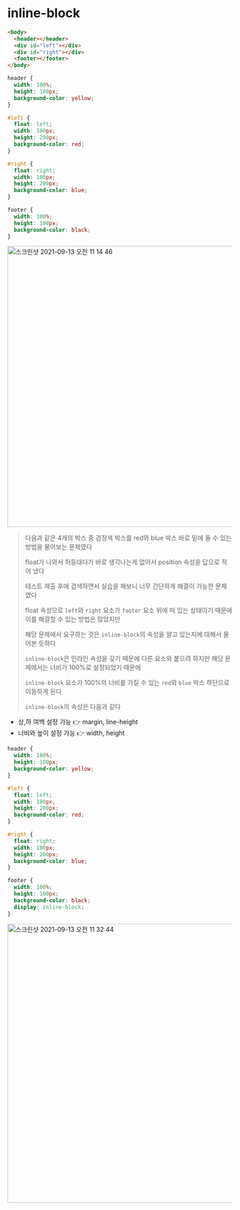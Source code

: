 # inline-block

```html
<body>
  <header></header>
  <div id="left"></div>
  <div id="right"></div>
  <footer></footer>
</body>
```

```css
header {
  width: 100%;
  height: 100px;
  background-color: yellow;
}

#left {
  float: left;
  width: 100px;
  height: 200px;
  background-color: red;
}

#right {
  float: right;
  width: 100px;
  height: 200px;
  background-color: blue;
}

footer {
  width: 100%;
  height: 100px;
  background-color: black;
}

```

<img width="629" alt="스크린샷 2021-09-13 오전 11 14 46" src="https://user-images.githubusercontent.com/54147313/133014265-25c97cca-5bb6-473f-b592-a02e7091c566.png">

> 다음과 같은 4개의 박스 중 검정색 박스를 red와 blue 박스 바로 밑에 둘 수 있는 방법을 물어보는 문제였다
>
> float가 나와서 허둥대다가 바로 생각나는게 없어서 position 속성을 답으로 적어 냈다
>
> 테스트 제출 후에 검색하면서 실습을 해보니 너무 간단하게 해결이 가능한 문제였다
>
> float 속성으로 `left`와 `right` 요소가 `footer` 요소 위에 떠 있는 상태이기 때문에 이를 해결할 수 있는 방법은 많았지만
>
> 해당 문제에서 요구하는 것은 `inline-block`의 속성을 알고 있는지에 대해서 물어본 듯하다
>
> `inline-block`은 인라인 속성을 갖기 때문에 다른 요소와 붙으려 하지만 해당 문제에서는 너비가 100%로 설정되었기 때문에
>
> `inline-block` 요소가 100%의 너비를 가질 수 있는 `red`와 `blue` 박스 하단으로 이동하게 된다
>
> `inline-block`의 속성은 다음과 같다


- 상,하 여백 설정 가능 👉 margin, line-height
- 너비와 높이 설정 가능 👉 width, height

```css
header {
  width: 100%;
  height: 100px;
  background-color: yellow;
}

#left {
  float: left;
  width: 100px;
  height: 200px;
  background-color: red;
}

#right {
  float: right;
  width: 100px;
  height: 200px;
  background-color: blue;
}

footer {
  width: 100%;
  height: 100px;
  background-color: black;
  display: inline-block;
}
```

<img width="625" alt="스크린샷 2021-09-13 오전 11 32 44" src="https://user-images.githubusercontent.com/54147313/133015379-9d847ad8-2fca-4407-a637-8ee419acffc7.png">
